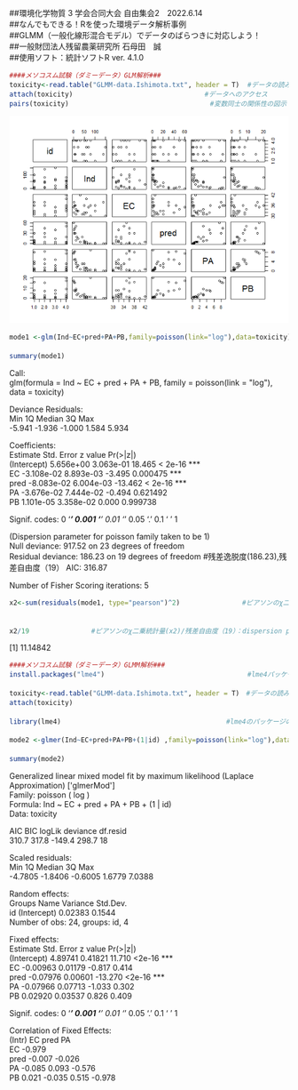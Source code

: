 
##環境化学物質 3 学会合同大会 自由集会2　2022.6.14  
##なんでもできる！Rを使った環境データ解析事例  
##GLMM（一般化線形混合モデル）でデータのばらつきに対応しよう！  
##一般財団法人残留農薬研究所 石母田　誠  
##使用ソフト：統計ソフトR ver. 4.1.0  

``` r
####メソコスム試験（ダミーデータ）GLM解析###  
toxicity<-read.table("GLMM-data.Ishimota.txt", header = T)	#データの読み込み
attach(toxicity)　　　　　　　　　　　　　　　　　　　　#データへのアクセス
pairs(toxicity)　　　　　　　　　　　　　　　　         #変数同士の関係性の図示
``` 
![](figs/glmm-pairs.png)
``` r
mode1 <-glm(Ind~EC+pred+PA+PB,family=poisson(link="log"),data=toxicity) 

summary(mode1)

```
Call:  
glm(formula = Ind ~ EC + pred + PA + PB, family = poisson(link = "log"),   
    data = toxicity)  
  
Deviance Residuals:   
   Min      1Q  Median      3Q     Max    
-5.941  -1.936  -1.000   1.584   5.934    
    
Coefficients:  
              Estimate Std. Error z value Pr(>|z|)      
(Intercept)  5.656e+00  3.063e-01  18.465  < 2e-16 ***  
EC          -3.108e-02  8.893e-03  -3.495 0.000475 ***  
pred        -8.083e-02  6.004e-03 -13.462  < 2e-16 ***  
PA          -3.676e-02  7.444e-02  -0.494 0.621492      
PB           1.101e-05  3.358e-02   0.000 0.999738      
   
Signif. codes:  0 ‘***’ 0.001 ‘**’ 0.01 ‘*’ 0.05 ‘.’ 0.1 ‘ ’ 1  
  
(Dispersion parameter for poisson family taken to be 1)   
    Null deviance: 917.52  on 23  degrees of freedom  
Residual deviance: 186.23  on 19  degrees of freedom  #残差逸脱度(186.23),残差自由度（19）
AIC: 316.87  
  
Number of Fisher Scoring iterations: 5  
  
  
``` r
x2<-sum(residuals(mode1, type="pearson")^2)         　　　　#ピアソンのχ二乗統計量


x2/19         　　　　#ピアソンのχ二乗統計量(x2)/残差自由度（19）：dispersion parameter  
```
[1] 11.14842  

``` r
####メソコスム試験（ダミーデータ）GLMM解析###
install.packages("lme4")                                    #lme4パッケージのインストール（お持ちの場合は割愛）

toxicity<-read.table("GLMM-data.Ishimota.txt", header = T)　#データの読み込み
attach(toxicity)

library(lme4)                                   　　　　#lme4のパッケージの読み込み

mode2 <-glmer(Ind~EC+pred+PA+PB+(1|id) ,family=poisson(link="log"),data=toxicity)    　　　　 #GLMM解析， +(1|id)：切片にランダム効果を追加

summary(mode2)
``` 
Generalized linear mixed model fit by maximum likelihood (Laplace Approximation) ['glmerMod']  
 Family: poisson  ( log )  
Formula: Ind ~ EC + pred + PA + PB + (1 | id)  
   Data: toxicity  
  
   AIC      BIC   logLik deviance df.resid   
   310.7    317.8   -149.4    298.7       18   
  
Scaled residuals:   
    Min      1Q  Median      3Q     Max   
-4.7805 -1.8406 -0.6005  1.6779  7.0388   
  
Random effects:  
 Groups Name        Variance Std.Dev.  
 id     (Intercept) 0.02383  0.1544    
Number of obs: 24, groups:  id, 4  
  
Fixed effects:  
            Estimate Std. Error z value Pr(>|z|)      
(Intercept)  4.89741    0.41821  11.710   <2e-16 ***  
EC          -0.00963    0.01179  -0.817    0.414      
pred        -0.07976    0.00601 -13.270   <2e-16 ***  
PA          -0.07966    0.07713  -1.033    0.302      
PB           0.02920    0.03537   0.826    0.409      
  
Signif. codes:  0 ‘***’ 0.001 ‘**’ 0.01 ‘*’ 0.05 ‘.’ 0.1 ‘ ’ 1  
  
Correlation of Fixed Effects:  
     (Intr) EC     pred   PA      
EC   -0.979                       
pred -0.007 -0.026                
PA   -0.085  0.093 -0.576         
PB    0.021 -0.035  0.515 -0.978  
